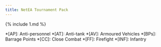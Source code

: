 ```yaml
---
title: NetEA Tournament Pack
---
```

{% include 1.md %}

*[AP]: Anti-personnel
*[AT]: Anti-tank
*[AV]: Armoured Vehicles
*[BPs]: Barrage Points
*[CC]: Close Combat
*[FF]: Firefight
*[INF]: Infantry